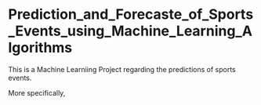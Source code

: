 # Prediction_and_Forecaste_of_Sports_Events_using_Machine_Learning_Algorithms
This is a Machine Learniing Project regarding the predictions of sports events.

More specifically, 
